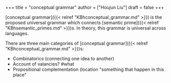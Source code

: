 +++
title = "conceptual grammar"
author = ["Houjun Liu"]
draft = false
+++

[conceptual grammar]({{< relref "KBhconceptual_grammar.md" >}}) is the proposed universal grammar which connects [semantic prime]({{< relref "KBhsemantic_primes.md" >}})s. In theory, this grammar is universal across languages.

There are three main categories of [conceptual grammar]({{< relref "KBhconceptual_grammar.md" >}})s:

-   Combinatorics (connecting one idea to another)
-   Account of valancies? #what
-   Propositional complementation (location "something that happen in this place"